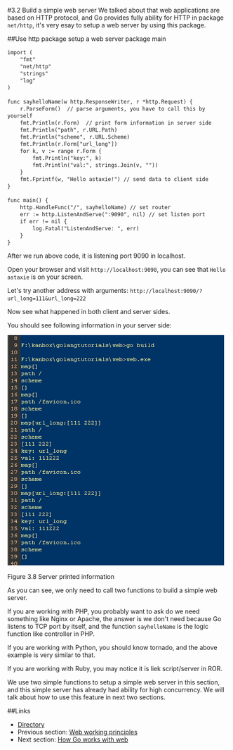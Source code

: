 #3.2 Build a simple web server
We talked about that web applications are based on HTTP protocol, and Go provides fully ability for HTTP in package `net/http`, it's very esay to setup a web server by using this package.

##Use http package setup a web server
	package main

	import (
    	"fmt"
    	"net/http"
    	"strings"
    	"log"
	)

	func sayhelloName(w http.ResponseWriter, r *http.Request) {
    	r.ParseForm()  // parse arguments, you have to call this by yourself
    	fmt.Println(r.Form)  // print form information in server side
    	fmt.Println("path", r.URL.Path)
    	fmt.Println("scheme", r.URL.Scheme)
    	fmt.Println(r.Form["url_long"])
    	for k, v := range r.Form {
        	fmt.Println("key:", k)
        	fmt.Println("val:", strings.Join(v, ""))
    	}
    	fmt.Fprintf(w, "Hello astaxie!") // send data to client side
	}

	func main() {
    	http.HandleFunc("/", sayhelloName) // set router
    	err := http.ListenAndServe(":9090", nil) // set listen port
    	if err != nil {
        	log.Fatal("ListenAndServe: ", err)
    	}
	}
	
After we run above code, it is listening port 9090 in localhost.

Open your browser and visit `http://localhost:9090`, you can see that `Hello astaxie` is on your screen.

Let's try another address with arguments: `http://localhost:9090/?url_long=111&url_long=222`

Now see what happened in both client and server sides.

You should see following information in your server side:

![](images/3.2.goweb.png?raw=true)

Figure 3.8 Server printed information

As you can see, we only need to call two functions to build a simple web server.

If you are working with PHP, you probably want to ask do we need something like Nginx or Apache, the answer is we don't need because Go listens to TCP port by itself, and the function `sayhelloName` is the logic function like controller in PHP.

If you are working with Python, you should know tornado, and the above example is very similar to that.

If you are working with Ruby, you may notice it is liek script/server in ROR.

We use two simple functions to setup a simple web server in this section, and this simple server has already had ability for high concurrency. We will talk about how to use this feature in next two sections.

##Links
- [Directory](preface.md)
- Previous section: [Web working principles](03.1.md)
- Next section: [How Go works with web](03.3.md)